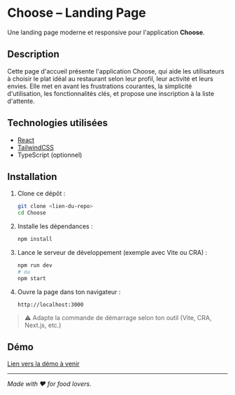 # Choose – Landing Page

Une landing page moderne et responsive pour l'application **Choose**.

## Description

Cette page d'accueil présente l'application Choose, qui aide les utilisateurs à choisir le plat idéal au restaurant selon leur profil, leur activité et leurs envies. Elle met en avant les frustrations courantes, la simplicité d'utilisation, les fonctionnalités clés, et propose une inscription à la liste d'attente.

## Technologies utilisées

- [React](https://react.dev/)
- [TailwindCSS](https://tailwindcss.com/)
- TypeScript (optionnel)

## Installation

1. Clone ce dépôt :
   ```bash
   git clone <lien-du-repo>
   cd Choose
   ```
2. Installe les dépendances :
   ```bash
   npm install
   
   ```
3. Lance le serveur de développement (exemple avec Vite ou CRA) :
   ```bash
   npm run dev
   # ou
   npm start
   ```
4. Ouvre la page dans ton navigateur :
   ```
   http://localhost:3000
   ```

> ⚠️ Adapte la commande de démarrage selon ton outil (Vite, CRA, Next.js, etc.)

## Démo

[Lien vers la démo à venir](#)

---

*Made with ❤️ for food lovers.* 